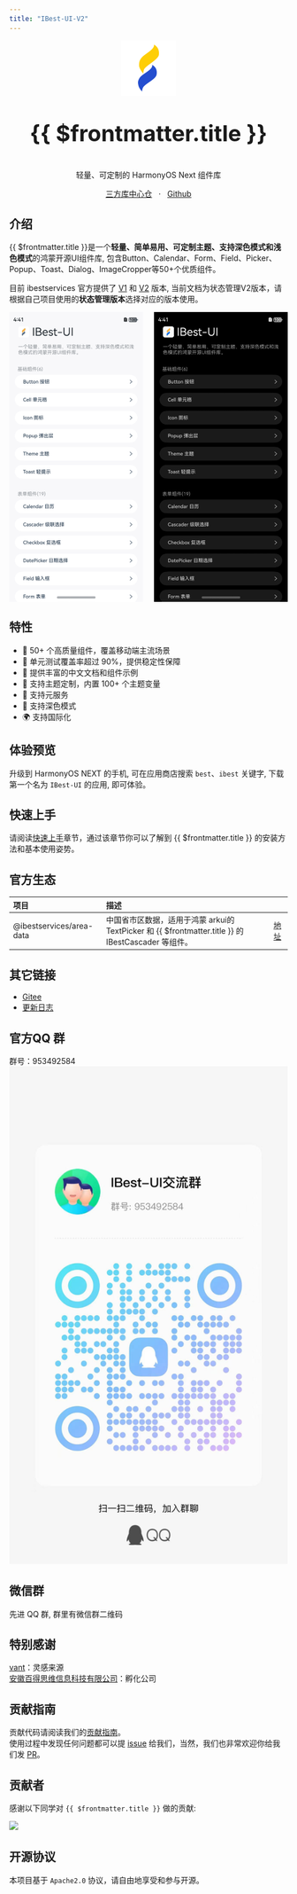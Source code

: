 ```yaml
---
title: "IBest-UI-V2"
---
```


<p align="center">
  <img alt="logo" src="./app_logo.png" width="100">
</p>

<p align="center" style="font-size: 40px;font-weight: bold;">{{ $frontmatter.title }}</p>

<p align="center">轻量、可定制的 HarmonyOS Next 组件库</p>

<p align="center">
    <a href="https://ohpm.openharmony.cn/#/cn/detail/@ibestservices%2Fibest-ui-v2">三方库中心仓</a>
    &nbsp;
    ·
    &nbsp;
    <a href="https://github.com/ibestservices/ibest-ui-v2">Github</a>
</p>

## 介绍

{{ $frontmatter.title }}是一个**轻量、简单易用、可定制主题、支持深色模式和浅色模式**的鸿蒙开源UI组件库, 包含Button、Calendar、Form、Field、Picker、Popup、Toast、Dialog、ImageCropper等50+个优质组件。

目前 ibestservices 官方提供了 <a href="https://ibestui.ibestservices.com/guide/home/" target="_blank">V1</a> 和 <a href="https://ibestuiv2.ibestservices.com/guide/home/" target="_blank">V2</a> 版本, 当前文档为状态管理V2版本，请根据自己项目使用的**状态管理版本**选择对应的版本使用。

<div style="display: flex;justify-content: space-between;">
  <img src="./IBest-UI-Light.png" alt="IBest-UI-Light" style="width: 48%;">
  <img src="./IBest-UI-Dark.png" alt="IBest-UI-Dark" style="width: 48%;">
</div>

## 特性
- 🚀 50+ 个高质量组件，覆盖移动端主流场景
- 💪 单元测试覆盖率超过 90%，提供稳定性保障
- 📖 提供丰富的中文文档和组件示例
- 🍭 支持主题定制，内置 100+ 个主题变量
- 🍭 支持元服务
- 🍭 支持深色模式
- 🌍 支持国际化

## 体验预览

升级到 HarmonyOS NEXT 的手机, 可在应用商店搜索 `best`、`ibest` 关键字, 下载第一个名为 `IBest-UI` 的应用, 即可体验。

## 快速上手

请阅读[快速上手](../quickstart/index)章节，通过该章节你可以了解到 {{ $frontmatter.title }} 的安装方法和基本使用姿势。

## 官方生态

| 项目        | 描述         |          |
|:-----------|:------------|:----------|
| @ibestservices/area-data | 中国省市区数据，适用于鸿蒙 arkui的 TextPicker 和 {{ $frontmatter.title }} 的 IBestCascader 等组件。 | <a href="https://ohpm.openharmony.cn/#/cn/detail/@ibestservices%2Farea-data">地址</a> |

## 其它链接
- [Gitee](https://gitee.com/ibestservices/ibest-ui-v2)
- [更新日志](https://github.com/ibestservices/ibest-ui-v2/releases)

## 官方QQ 群

群号：953492584
![QQ群:953492584](./qq.jpg)

## 微信群

先进 QQ 群, 群里有微信群二维码

## 特别感谢

[vant](https://vant-contrib.gitee.io/vant/#/zh-CN/home)：灵感来源   
[安徽百得思维信息科技有限公司](https://www.ibestservices.com/)：孵化公司

## 贡献指南

贡献代码请阅读我们的[贡献指南](../contribution/)。   
使用过程中发现任何问题都可以提 [issue](https://github.com/ibestservices/ibest-ui-v2/issues) 给我们，当然，我们也非常欢迎你给我们发 [PR](https://github.com/ibestservices/ibest-ui-v2/pulls)。

## 贡献者

感谢以下同学对 `{{ $frontmatter.title }}` 做的贡献:   

<a href="https://github.com/ibestservices/ibest-ui/graphs/contributors">
  <img src="https://contrib.rocks/image?repo=ibestservices/ibest-ui" />
</a>

## 开源协议

本项目基于 `Apache2.0` 协议，请自由地享受和参与开源。